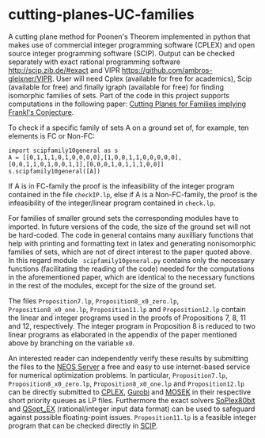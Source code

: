 # cutting-planes-UC-families
A cutting plane method for Poonen's Theorem implemented in python that makes use of commercial integer programming software (CPLEX) and open source integer programming software (SCIP). Output can be checked separately with exact rational programming software http://scip.zib.de/#exact and VIPR https://github.com/ambros-gleixner/VIPR. 
User will need Cplex (available for free for academics), Scip (available for free) and finally igraph (available for free) for finding isomorphic families of sets. 
Part of the code in this project supports computations in the following paper: [Cutting Planes for Families implying Frankl's Conjecture](https://arxiv.org/abs/1702.05947). 

To check if a specific family of sets A on a ground set of, for example, ten elements is FC or Non-FC: 
```
import scipfamily10general as s
A = [[0,1,1,1,0,1,0,0,0,0],[1,0,0,1,1,0,0,0,0,0],[0,0,1,1,0,1,0,0,1,1],[0,0,0,1,0,1,1,1,0,0]]
s.scipfamily10general([A])
```
If A is in FC-family the proof is the infeasibility of the integer program contained in the file ```checkIP.lp```, else if A is a Non-FC-family, the proof is the infeasibility of the integer/linear program contained in ```check.lp```.


For families of smaller ground sets the corresponding modules have to imported. In future versions of the code, the size of the ground set will not be hard-coded. The code in general contains many auxilliary functions that help with printing and formatting text in latex and generating nonisomorphic families of sets, which are not of direct interest to the paper quoted above. In this regard module ``` scipfamily10general.py``` contains only the necessary functions (facilitating the reading of the code) needed for the computations in the aforementioned paper, which are identical to the necessary functions in the rest of the modules, except for the size of the ground set.


The files ```Proposition7.lp```, ```Proposition8_x0_zero.lp```, ```Proposition8_x0_one.lp```, ```Proposition11.lp``` and ```Proposition12.lp``` contain the linear and integer programs used in the proofs of Propositions 7, 8, 11 and 12, respectively. The integer program in Proposition 8 is reduced to two linear programs as elaborated in the appendix of the paper mentioned above by branching on the variable ```x0```. 

An interested reader can independently verify these results by submitting the files to the [NEOS Server](https://neos-server.org/neos/) a free and easy to use internet-based service for numerical optimization problems. In particular, ```Proposition7.lp```, ```Proposition8_x0_zero.lp```, ```Proposition8_x0_one.lp``` and ```Proposition12.lp``` can be directly submitted to
[CPLEX](https://neos-server.org/neos/solvers/lp:CPLEX/LP.html), [Gurobi](https://neos-server.org/neos/solvers/lp:Gurobi/LP.html) and [MOSEK](https://neos-server.org/neos/solvers/lp:MOSEK/LP.html) in their respective short priority queues as LP files. Furthermore the exact solvers [SoPlex80bit](https://neos-server.org/neos/solvers/lp:SoPlex80bit/LP.html) and [QSopt_EX](https://neos-server.org/neos/solvers/milp:qsopt_ex/LP.html) (rational/integer input data format) can be used to safeguard against possible floating-point issues. ```Proposition11.lp``` is a feasible integer program that can be checked directly in [SCIP](https://neos-server.org/neos/solvers/milp:scip/CPLEX.html).  
